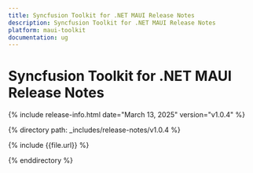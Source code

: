 ```yaml
---
title: Syncfusion Toolkit for .NET MAUI Release Notes  
description: Syncfusion Toolkit for .NET MAUI Release Notes  
platform: maui-toolkit
documentation: ug
---
```


# Syncfusion Toolkit for .NET MAUI Release Notes  

{% include release-info.html date="March 13, 2025"  version="v1.0.4" %}

{% directory path: _includes/release-notes/v1.0.4 %}

{% include {{file.url}} %}

{% enddirectory %}

